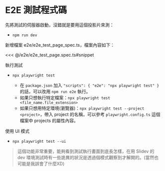 # E2E 測試程式碼

<div v-click.hide=1>
  <p>先將測試的伺服器啟動，沒錯就是要用這個投影片來測：</p>
  <ul>
    <li><code>npm run dev</code></li>
  </ul>
  <p>新增檔案 e2e/e2e_test_page_spec.ts，檔案內容如下：</p>

<<< @/e2e/e2e_test_page.spec.ts#snippet

</div>

<div v-click=1>
  執行測試

  - `npx playwright test`

    - 在 `package.json` 加入 `"scripts": { "e2e": "npx playwright test" }` 的話，可以改用 `npm run e2e` 執行。
    - 如果只想執行特定檔案：`npx playwright test <file_name.file_extension>`
    - 如果只想用特定環境(瀏覽器)：`npx playwright test --project <project>`，帶入 project 的名稱，可以參考 `playwright.config.ts` 這個檔案中 projects 的屬性內容。

  使用 UI 模式

  - `npx playwright test --ui`

  > 這個功能非常重要，能夠看到測試執行畫面到底長怎樣，在用 Slidev 的 dev 環境測試時有一些詭異的狀況是透過個模式觀察到才解開的。(當然也可能是我誤會了什麼XD)
</div>

<style>
.slidev-vclick-hidden {
  display: none;
}
</style>
